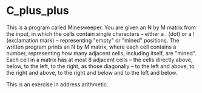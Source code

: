 # C_plus_plus
This is a program called Minesweeper. 
You are given an N by M matrix from the input, in which the cells contain single
characters – either a . (dot) or a ! (exclamation mark) – representing "empty" or "mined" positions.
The written program prints an N by M matrix, where each cell contains a number, representing how many adjacent
cells, including itself, are "mined".
Each cell in a matrix has at most 8 adjacent cells – the cells directly above, below, to the left, to the right, as those
diagonally – to the left and above, to the right and above, to the right and below and to the left and below.

This is an exercise in address arithmetic.
